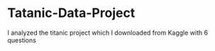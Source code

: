 # Tatanic-Data-Project
I analyzed the titanic project which I downloaded from Kaggle with 6 questions
